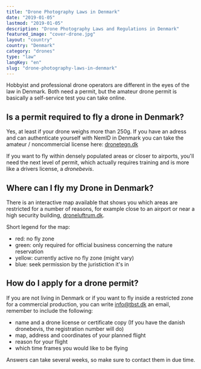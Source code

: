 ```yaml
---
title: "Drone Photography Laws in Denmark"
date: "2019-01-05"
lastmod: "2019-01-05"
description: "Drone Photography Laws and Regulations in Denmark"
featured_image: "cover-drone.jpg"
layout: "country"
country: "Denmark"
category: "drones"
type: "law"
langKey: "en"
slug: "drone-photography-laws-in-denmark"
---
```


Hobbyist and professional drone operators are different in the eyes of the law in Denmark. Both need a permit, but the amateur drone permit is basically a self-service test you can take online.

## Is a permit required to fly a drone in Denmark?

Yes, at least if your drone weighs more than 250g. If you have an adress and can authenticate yourself with NemID in Denmark you can take the amateur / noncommercial license here: [dronetegn.dk][]

If you want to fly within densely populated areas or closer to airports, you'll need the next level of permit, which actually requires training and is more like a drivers license, a _dronebevis_.

## Where can I fly my Drone in Denmark?

There is an interactive map available that shows you which areas are restricted for a number of reasons, for example close to an airport or near a high security building, [droneluftrum.dk][].

Short legend for the map:

- red: no fly zone
- green: only required for official business concerning the nature reservation
- yellow: currently active no fly zone (might vary)
- blue: seek permission by the juristiction it's in

## How do I apply for a drone permit?

If you are not living in Denmark or if you want to fly inside a restricted zone for a commercial production, you can write [info@tbst.dk](mailto:info@tbst.dk) an email, remember to include the following:

- name and a drone license or certificate copy (If you have the danish dronebevis, the registration number will do)
- map, address and coordinates of your planned flight
- reason for your flight
- which time frames you would like to be flying

Answers can take several weeks, so make sure to contact them in due time.

[dronetegn.dk]: http://dronetegn.dk/
[droneluftrum.dk]: https://www.droneluftrum.dk/
[trafikstyrelsen.dk/da/droneregler]: http://www.trafikstyrelsen.dk/da/droneregler
